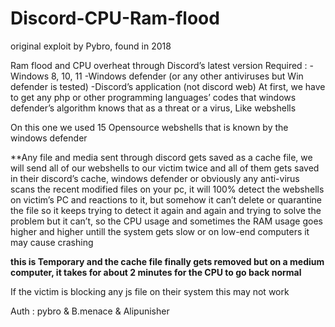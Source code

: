 # Discord-CPU-Ram-flood
original exploit by Pybro, found in 2018

Ram flood and CPU overheat through Discord’s latest version
Required : 
-Windows 8, 10, 11
-Windows defender (or any other antiviruses but Win defender is tested)
-Discord’s application (not discord web)
At first, we have to get any php or other programming languages’ codes that windows defender’s algorithm knows
that as a threat or a virus, Like webshells

On this one we used 15 Opensource webshells that is known by the windows defender

**Any file and media sent through discord gets saved as a cache file, we will send all of our webshells to 
our victim twice and all of them gets saved in their discord’s cache, windows defender or obviously any 
anti-virus scans the recent modified files on your pc, it will 100% detect the webshells on victim’s PC and 
reactions to it, but somehow it can’t delete or quarantine the file so it keeps trying to detect it again and 
again and trying to solve the problem but it can’t, so the CPU usage and sometimes the RAM usage goes 
higher and higher untill the system gets slow or on low-end computers it may cause crashing

**this is Temporary and the cache file finally gets removed but on a medium computer, it takes for 
about 2 minutes for the CPU to go back normal**

If the victim is blocking any js file on their system this may not work



Auth : pybro & B.menace & Alipunisher
